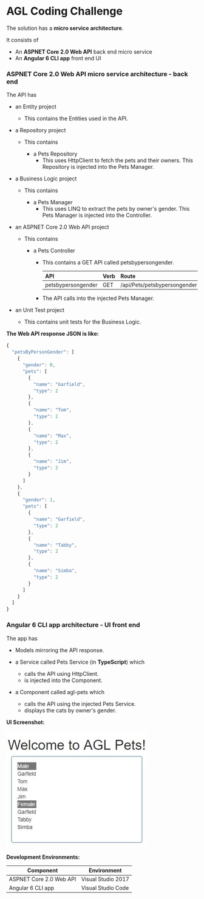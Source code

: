 # AGL Coding Challenge

The solution has a **micro service architecture**.

It consists of

*   An **ASPNET Core 2.0 Web API** back end micro service
*   An **Angular 6 CLI app** front end UI

### ASPNET Core 2.0 Web API micro service architecture - back end

The API has

*   an Entity project
    *   This contains the Entities used in the API.

*   a Repository project
    *   This contains
        
        *   a Pets Repository
            *   This uses HttpClient to fetch the pets and their owners. This Repository is injected into the Pets Manager.

*   a Business Logic project
    *   This contains
        
        *   a Pets Manager
            *   This uses LINQ to extract the pets by owner's gender. This Pets Manager is injected into the Controller.            

* an ASPNET Core 2.0 Web API project
    *   This contains
        
        *   a Pets Controller
            *   This contains a GET API called petsbypersongender.

                | API | Verb | Route | Sample Url |
                | ---------- | -------- | --------- | ----------- |
                | petsbypersongender | GET | /api/Pets/petsbypersongender | http://localhost:64875/api/Pets/petsbypersongender |

            *   The API calls into the injected Pets Manager.                

*   an Unit Test project
    *   This contains unit tests for the Business Logic.  

**The Web API response JSON is like:**

```javascript
{
  "petsByPersonGender": [
    {
      "gender": 0,
      "pets": [
        {
          "name": "Garfield",
          "type": 2
        },
        {
          "name": "Tom",
          "type": 2
        },
        {
          "name": "Max",
          "type": 2
        },
        {
          "name": "Jim",
          "type": 2
        }
      ]
    },
    {
      "gender": 1,
      "pets": [
        {
          "name": "Garfield",
          "type": 2
        },
        {
          "name": "Tabby",
          "type": 2
        },
        {
          "name": "Simba",
          "type": 2
        }
      ]
    }
  ]
}
```

### Angular 6 CLI app architecture - UI front end

The app has

*   Models mirroring the API response.    

*   a Service called Pets Service (in **TypeScript**) which
    
    *   calls the API using HttpClient.
    *   is injected into the Component.

*   a Component called agl-pets which

    *   calls the API using the injected Pets Service.
    *   displays the cats by owner's gender.  


**UI Screenshot:**

![Screenshot](https://github.com/VeritasSoftware/AGLCodingChallenge/blob/master/agl-web/Screenshot.JPG)


**Development Environments:**

| Component | Environment |
| ------- | ------ |
| ASPNET Core 2.0 Web API | Visual Studio 2017 |
| Angular 6 CLI app | Visual Studio Code |
